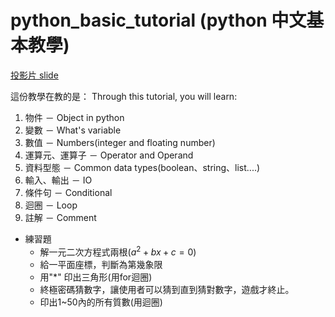 # python_basic_tutorial (python 中文基本教學)
[投影片 slide](http://nbviewer.jupyter.org/format/slides/github/F74046080/python_basic_tutorial/blob/master/Lesson02-Python_Basic.ipynb#/)

這份教學在教的是：
Through this tutorial, you will learn: 
1. 物件 － Object in python
2. 變數 － What's variable
3. 數值 － Numbers(integer and floating number)
4. 運算元、運算子 － Operator and Operand
5. 資料型態 － Common data types(boolean、string、list....)
6. 輸入、輸出 － IO
7. 條件句 － Conditional
8. 迴圈 － Loop
9. 註解 － Comment

* 練習題
	* 解一元二次方程式兩根($a^2+bx+c = 0$)
	* 給一平面座標，判斷為第幾象限
	* 用"*" 印出三角形(用for迴圈)
	* 終極密碼猜數字，讓使用者可以猜到直到猜對數字，遊戲才終止。
	* 印出1~50內的所有質數(用迴圈)